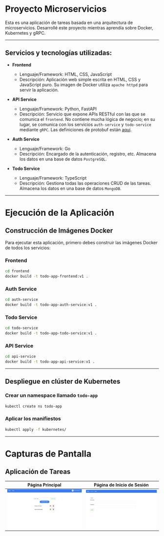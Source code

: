 # Proyecto Microservicios

Esta es una aplicación de tareas basada en una arquitectura de microservicios. Desarrollé este proyecto mientras aprendía sobre Docker, Kubernetes y gRPC.

---

## Servicios y tecnologías utilizadas:

- **Frontend**
  - Lenguaje/Framework: HTML, CSS, JavaScript
  - Descripción: Aplicación web simple escrita en HTML, CSS y JavaScript puro. Su imagen de Docker utiliza `apache httpd` para servir la aplicación.

- **API Service**
  - Lenguaje/Framework: Python, FastAPI
  - Descripción: Servicio que expone APIs RESTful con las que se comunica el `frontend`. No contiene mucha lógica de negocio; en su lugar, se comunica con los servicios `auth-service` y `todo-service` mediante `gRPC`. Las definiciones de protobuf están [aquí](./protobuf/).

- **Auth Service**
  - Lenguaje/Framework: Go
  - Descripción: Encargado de la autenticación, registro, etc. Almacena los datos en una base de datos `PostgreSQL`.

- **Todo Service**
  - Lenguaje/Framework: TypeScript
  - Descripción: Gestiona todas las operaciones CRUD de las tareas. Almacena los datos en una base de datos `MongoDB`.

---

# Ejecución de la Aplicación

## Construcción de Imágenes Docker

Para ejecutar esta aplicación, primero debes construir las imágenes Docker de todos los servicios:

### Frontend

```bash
cd frontend
docker build -t todo-app-frontend:v1 .
```

### Auth Service

```bash
cd auth-service
docker build -t todo-app-auth-service:v1 .
```

### Todo Service

```bash
cd todo-service
docker build -t todo-app-todo-service:v1 .
```

### API Service

```bash
cd api-service
docker build -t todo-app-api-service:v1 .
```

---

## Despliegue en clúster de Kubernetes

### Crear un namespace llamado `todo-app`

```bash
kubectl create ns todo-app
```

### Aplicar los manifiestos

```bash
kubectl apply -f kubernetes/
```

---

# Capturas de Pantalla

## Aplicación de Tareas

| Página Principal | Página de Inicio de Sesión |
|------------------|-----------------------------|
| ![Página Principal](./readme-assets/app-main.png) | ![Página de Inicio de Sesión](./readme-assets/app-login.png) |

